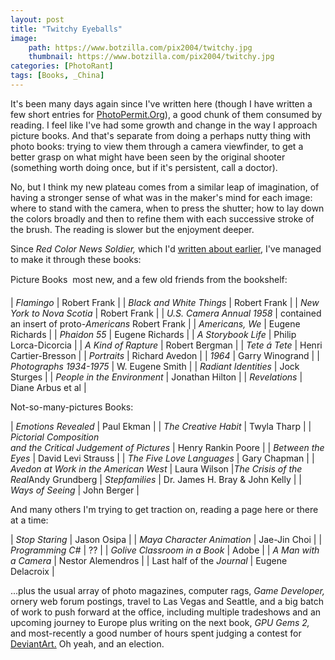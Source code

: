 ```yaml
---
layout: post
title: "Twitchy Eyeballs"
image:
    path: https://www.botzilla.com/pix2004/twitchy.jpg
    thumbnail: https://www.botzilla.com/pix2004/twitchy.jpg
categories: [PhotoRant]
tags: [Books, _China]
---
```


It's been many days again since I've written here (though I have written a few short entries for <a href="http://www.photopermit.org/">PhotoPermit.Org</a>), a good chunk of them consumed
by reading. I feel like I've had some growth and change in the
way I approach picture books. And that's separate from doing a
perhaps nutty thing with photo books: trying to view them through
a camera viewfinder, to get a better grasp on what might have
been seen by the original shooter (something worth doing once, but if it's persistent,
call a doctor).
<!--more-->

No, but I think my new plateau comes from a similar leap of imagination, of having a stronger sense of what was in the maker's mind for each image: where to stand with the camera, when to press the shutter; how to lay down the colors broadly and then to refine them with each successive stroke of the brush. The reading is slower but the enjoyment deeper.

Since <cite>Red Color News Soldier,</cite> which I'd <a href="{{ site.baseurl }}{% post_url 2004-09-25-My-China %}">written
about earlier</a>, I've managed to make it through these books:


Picture Books &#151; most new, and a few old friends from the bookshelf: 

| <cite>Flamingo</cite> | Robert Frank |
| <cite>Black and White Things</cite> | Robert Frank |
| <cite>New York to Nova Scotia</cite> | Robert Frank |
| <cite>U.S. Camera Annual 1958</cite> | contained an insert of
	    proto-<cite>Americans</cite> Robert Frank |
| <cite>Americans, We</cite> | Eugene Richards |
| <cite>Phaidon 55</cite> | Eugene Richards |
| <cite>A Storybook Life</cite> | Philip Lorca-Dicorcia |
| <cite>A Kind of Rapture</cite> | Robert Bergman |
| <cite>Tete &aacute; Tete</cite> | Henri Cartier-Bresson |
| <cite>Portraits</cite> | Richard Avedon |
| <cite>1964</cite> | Garry Winogrand |
| <cite>Photographs 1934-1975</cite> | W. Eugene Smith |
| <cite>Radiant Identities</cite> | Jock Sturges |
| <cite>People in the Environment</cite> | Jonathan Hilton |
| <cite>Revelations</cite> | Diane Arbus et al |

Not-so-many-pictures Books:

| <cite>Emotions Revealed</cite> | Paul Ekman |
| <cite>The Creative Habit</cite> | Twyla Tharp |
| <cite>Pictorial Composition<br>and the
	    Critical Judgement of Pictures</cite> | Henry Rankin Poore |
| <cite>Between the Eyes</cite> | David Levi Strauss |
| <cite>The Five Love Languages</cite> | Gary Chapman |
| <cite>Avedon at Work in the American West</cite> | Laura Wilson |<tr><td align="right"><cite>The Crisis of the Real</cite></td><td>Andy Grundberg</td></tr>
| <cite>Stepfamilies</cite> | Dr. James H. Bray &amp; John Kelly |
| <cite>Ways of Seeing</cite> | John Berger |

And many others I'm trying to get traction on, reading a page here or there at a time:

| <cite>Stop Staring</cite> | Jason Osipa |
| <cite>Maya Character Animation</cite> | Jae-Jin Choi |
| <cite>Programming C#</cite> | ?? |
| <cite>Golive Classroom in a Book</cite> | Adobe |
| <cite>A Man with a Camera</cite> | Nestor Alemendros |
| Last half of the <cite>Journal</cite> | Eugene Delacroix |

...plus the usual array of photo magazines, computer rags,
<cite>Game Developer,</cite> ornery web forum postings, travel to
Las Vegas and Seattle, and a big batch of work to push forward
at the office, including multiple tradeshows and an upcoming
journey to Europe plus writing on the next book, <cite>GPU Gems
2,</cite> and most-recently a good number of hours spent judging
a contest for <a href="http://www.deviantart.com">DeviantArt.</a> Oh yeah, and an election.

